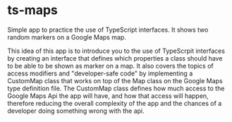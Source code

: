# ts-maps
Simple app to practice the use of TypeScript interfaces. It shows two random markers on a Google Maps map.

This idea of this app is to introduce you to the use of TypeScrpit interfaces by creating an interface that defines which properties a class should have to be able to be shown as marker on a map.
It also covers the topics of access modifiers and "developer-safe code" by implementing a CustomMap class that works on top of the Map class on the Google Maps type definition file. The CustomMap class defines how much access to the Google Maps Api the app will have, and how that access will happen, therefore reducing the overall complexity of the app and the chances of a developer doing something wrong with the api.
